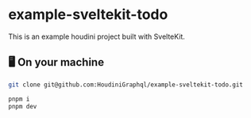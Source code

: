 # example-sveltekit-todo

This is an example houdini project built with SvelteKit.

## 🖥️ On your machine

```sh
git clone git@github.com:HoudiniGraphql/example-sveltekit-todo.git

pnpm i
pnpm dev
```
